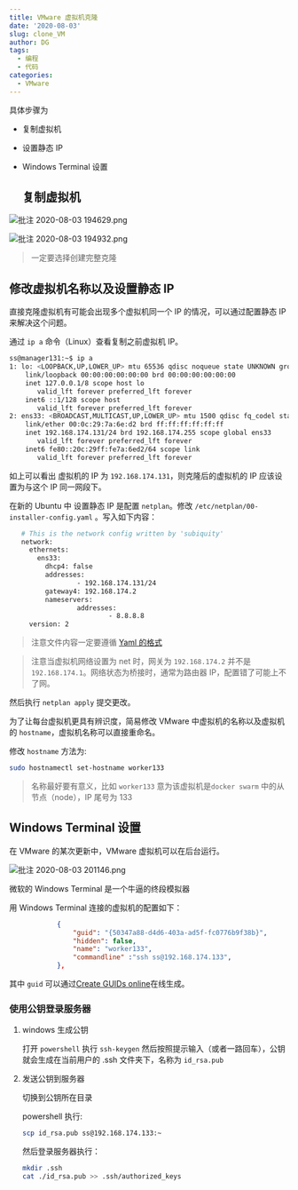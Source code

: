 ```yaml
---
title: VMware 虚拟机克隆
date: '2020-08-03'
slug: clone_VM
author: DG
tags: 
  - 编程
  - 代码
categories: 
  - VMware
---
```


具体步骤为

- 复制虚拟机

- 设置静态 IP

- Windows Terminal 设置

  ## 复制虚拟机

![批注 2020-08-03 194629.png](https://i.loli.net/2020/08/03/AnZhlWq9Ir8LYSo.png)


![批注 2020-08-03 194932.png](https://i.loli.net/2020/08/03/Q9qJWCI2ap3BLKP.png)

> 一定要选择创建完整克隆

## 修改虚拟机名称以及设置静态 IP

直接克隆虚拟机有可能会出现多个虚拟机同一个 IP 的情况，可以通过配置静态 IP 来解决这个问题。

通过 `ip a` 命令（Linux）查看复制之前虚拟机 IP。

```bash
ss@manager131:~$ ip a
1: lo: <LOOPBACK,UP,LOWER_UP> mtu 65536 qdisc noqueue state UNKNOWN group default qlen 1000
    link/loopback 00:00:00:00:00:00 brd 00:00:00:00:00:00
    inet 127.0.0.1/8 scope host lo
       valid_lft forever preferred_lft forever
    inet6 ::1/128 scope host
       valid_lft forever preferred_lft forever
2: ens33: <BROADCAST,MULTICAST,UP,LOWER_UP> mtu 1500 qdisc fq_codel state UP group default qlen 1000
    link/ether 00:0c:29:7a:6e:d2 brd ff:ff:ff:ff:ff:ff
    inet 192.168.174.131/24 brd 192.168.174.255 scope global ens33
       valid_lft forever preferred_lft forever
    inet6 fe80::20c:29ff:fe7a:6ed2/64 scope link
       valid_lft forever preferred_lft forever
```

如上可以看出 虚拟机的 IP 为 `192.168.174.131`，则克隆后的虚拟机的 IP 应该设置为与这个 IP 同一网段下。

在新的 Ubuntu 中 设置静态 IP 是配置 `netplan`。修改 `/etc/netplan/00-installer-config.yaml` 。写入如下内容：

```bash
   # This is the network config written by 'subiquity'
   network:
     ethernets:
       ens33:
         dhcp4: false
         addresses:
                 - 192.168.174.131/24
         gateway4: 192.168.174.2
         nameservers:
                 addresses:
                         - 8.8.8.8
     version: 2      
```

> 注意文件内容一定要遵循 [Yaml 的格式](http://www.ruanyifeng.com/blog/2016/07/yaml.html)

> 注意当虚拟机网络设置为 net 时，网关为 `192.168.174.2` 并不是 `192.168.174.1`。网络状态为桥接时，通常为路由器 IP，配置错了可能上不了网。

然后执行 `netplan apply` 提交更改。

为了让每台虚拟机更具有辨识度，简易修改 VMware 中虚拟机的名称以及虚拟机的 `hostname`，虚拟机名称可以直接重命名。

修改 `hostname` 方法为:

```bash
sudo hostnamectl set-hostname worker133
```

> 名称最好要有意义，比如 `worker133` 意为该虚拟机是`docker swarm` 中的从节点（node），IP 尾号为 133

## Windows Terminal 设置

在 VMware 的某次更新中，VMware 虚拟机可以在后台运行。

![批注 2020-08-03 201146.png](https://i.loli.net/2020/08/03/V4gzWCj87wQAd6r.png)

微软的 Windows Terminal 是一个牛逼的终段模拟器

用 Windows Terminal 连接的虚拟机的配置如下：

```json
            {
                "guid": "{50347a88-d4d6-403a-ad5f-fc0776b9f38b}",
                "hidden": false,
                "name": "worker133",
                "commandline" :"ssh ss@192.168.174.133",
            },
```

其中 `guid` 可以通过[Create GUIDs online](https://www.guidgen.com/)在线生成。

### 使用公钥登录服务器

1. windows 生成公钥

   打开 `powershell` 执行 `ssh-keygen` 然后按照提示输入（或者一路回车），公钥就会生成在当前用户的 .ssh 文件夹下，名称为 `id_rsa.pub`	

2. 发送公钥到服务器

   切换到公钥所在目录

   powershell 执行:

   ```bash
   scp id_rsa.pub ss@192.168.174.133:~
   ```

   然后登录服务器执行：

   ```bash
   mkdir .ssh
   cat ./id_rsa.pub >> .ssh/authorized_keys
   ```

   


